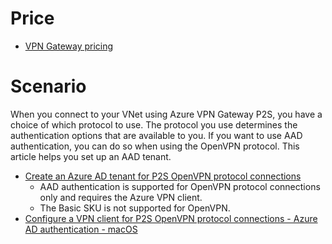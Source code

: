 # Price
- [VPN Gateway pricing](https://azure.microsoft.com/en-us/pricing/details/vpn-gateway/#pricing)

# Scenario
When you connect to your VNet using Azure VPN Gateway P2S, you have a choice of which protocol to use. The protocol you use determines the authentication options that are available to you. If you want to use AAD authentication, you can do so when using the OpenVPN protocol. This article helps you set up an AAD tenant.
- [Create an Azure AD tenant for P2S OpenVPN protocol connections](https://docs.microsoft.com/en-us/azure/vpn-gateway/openvpn-azure-ad-tenant)
    - AAD authentication is supported for OpenVPN protocol connections only and requires the Azure VPN client.
    - The Basic SKU is not supported for OpenVPN.
- [Configure a VPN client for P2S OpenVPN protocol connections - Azure AD authentication - macOS](https://docs.microsoft.com/en-us/azure/vpn-gateway/openvpn-azure-ad-client-mac)